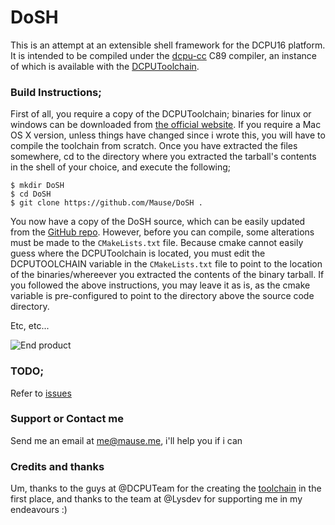 DoSH
=======

This is an attempt at an extensible shell framework for the DCPU16 platform.
It is intended to be compiled under the [dcpu-cc](https://github.com/r4d2/dcpu-cc) C89 compiler, an instance of which is available with the [DCPUToolchain](http://DCPUToolcha.in).

### Build Instructions;
First of all, you require a copy of the DCPUToolchain; binaries for linux or windows can be downloaded from [the official website](http://DCPUToolcha.in). If you require a Mac OS X version, unless things have changed since i wrote this, you will have to compile the toolchain from scratch. Once you have extracted the files somewhere, cd to the directory where you extracted the tarball's contents in the shell of your choice, and execute the following;
```shell
$ mkdir DoSH
$ cd DoSH
$ git clone https://github.com/Mause/DoSH .
```
You now have a copy of the DoSH source, which can be easily updated from the [GitHub repo](https://github.com/Mause/DoSH). However, before you can compile, some alterations must be made to the ```CMakeLists.txt``` file. Because cmake cannot easily guess where the DCPUToolchain is located, you must edit the DCPUTOOLCHAIN variable in the ```CMakeLists.txt``` file to point to the location of the binaries/whereever you extracted the contents of the binary tarball. If you followed the above instructions, you may leave it as is, as the cmake variable is pre-configured to point to the directory above the source code directory.

Etc, etc...

![End product](http://new.tinygrab.com/2ec775809c632d5c60b68f25f9c0d28ef972474461.png)

### TODO;
Refer to [issues](https://github.com/Mause/DoSH/issues)

### Support or Contact me
Send me an email at [me@mause.me](mailto:me@mause.me), i'll help you if i can

### Credits and thanks
Um, thanks to the guys at @DCPUTeam for the creating the [toolchain](http://dcputoolcha.in) in the first place, and thanks to the team at @Lysdev for supporting me in my endeavours :)
